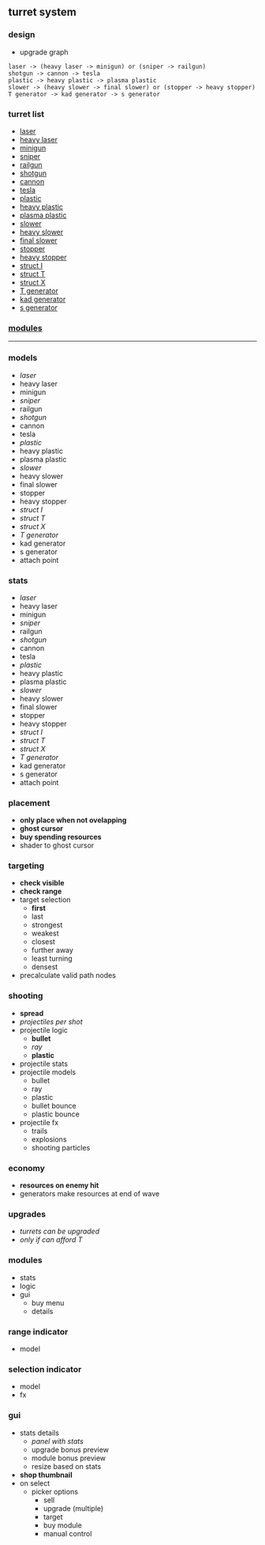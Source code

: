 ## turret system

### design
- upgrade graph
```
laser -> (heavy laser -> minigun) or (sniper -> railgun)
shotgun -> cannon -> tesla
plastic -> heavy plastic -> plasma plastic 
slower -> (heavy slower -> final slower) or (stopper -> heavy stopper)
T generator -> kad generator -> s generator 
```

### turret list
- [laser](./turrets/laser.md)
- [heavy laser](./turrets/heavy%20laser.md)
- [minigun](./turrets/minigun.md)
- [sniper](./turrets/sniper.md)
- [railgun](./turrets/railgun.md)
- [shotgun](./turrets/shotgun.md)
- [cannon](./turrets/cannon.md)
- [tesla](./turrets/tesla.md)
- [plastic](./turrets/plastic.md)
- [heavy plastic](./turrets/heavy%20plastic.md)
- [plasma plastic](./turrets/plasma%20plastic/md)
- [slower](./turrets/slower.md)
- [heavy slower](./turrets/heavy%20slower.md)
- [final slower](./turrets/final%20slower.md)
- [stopper](./turrets/stopper.md)
- [heavy stopper](./turrets/heavy%20stopper.md)
- [struct I](./turrets/struct%20I.md)
- [struct T](./turrets/struct%20T.md)
- [struct X](./turrets/struct%20X.md)
- [T generator](./turrets/T%20generator.md)
- [kad generator](./turrets/kad%20generator.md)
- [s generator](./turrets/s%20generator.md)


### [modules](modules.md)

---

### models
- _laser_
- heavy laser
- minigun
- _sniper_
- railgun
- _shotgun_
- cannon
- tesla
- _plastic_
- heavy plastic
- plasma plastic
- _slower_
- heavy slower
- final slower
- stopper
- heavy stopper
- _struct I_
- _struct T_
- _struct X_
- _T generator_
- kad generator
- s generator
- attach point

### stats
- _laser_
- heavy laser
- minigun
- _sniper_
- railgun
- _shotgun_
- cannon
- tesla
- _plastic_
- heavy plastic
- plasma plastic
- _slower_
- heavy slower
- final slower
- stopper
- heavy stopper
- _struct I_
- _struct T_
- _struct X_
- _T generator_
- kad generator
- s generator
- attach point

### placement
- **only place when not ovelapping**
- **ghost cursor**
- **buy spending resources**
- shader to ghost cursor

### targeting
- **check visible**
- **check range**
- target selection
	- **first**
	- last
	- strongest
	- weakest
	- closest
	- further away
	- least turning
	- densest
- precalculate valid path nodes

### shooting
- **spread**
- _projectiles per shot_
- projectile logic
	- **bullet**
	- _ray_
	- **plastic**
- projectile stats
- projectile models
	- bullet
	- ray
	- plastic
	- bullet bounce
	- plastic bounce
- projectile fx
	- trails
	- explosions
	- shooting particles

### economy
- **resources on enemy hit**
- generators make resources at end of wave

### upgrades
- _turrets can be upgraded_
- _only if can afford T_

### modules
- stats
- logic
- gui
	- buy menu
	- details

### range indicator
- model

### selection indicator
- model
- fx

### gui
- stats details
	- _panel with stats_
	- upgrade bonus preview
	- module bonus preview
	- resize based on stats
- **shop thumbnail**
- on select
	- picker options
		- sell
		- upgrade (multiple)
		- target
		- buy module
		- manual control
